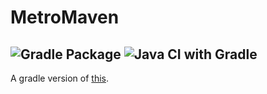 # MetroMaven
![Gradle Package](https://github.com/jonnelafin/MetroMaven/workflows/Gradle%20Package/badge.svg)
![Java CI with Gradle](https://github.com/jonnelafin/MetroMaven/workflows/Java%20CI%20with%20Gradle/badge.svg)
---
A gradle version of [this](https://github.com/jonnelafin/MetroTest).

